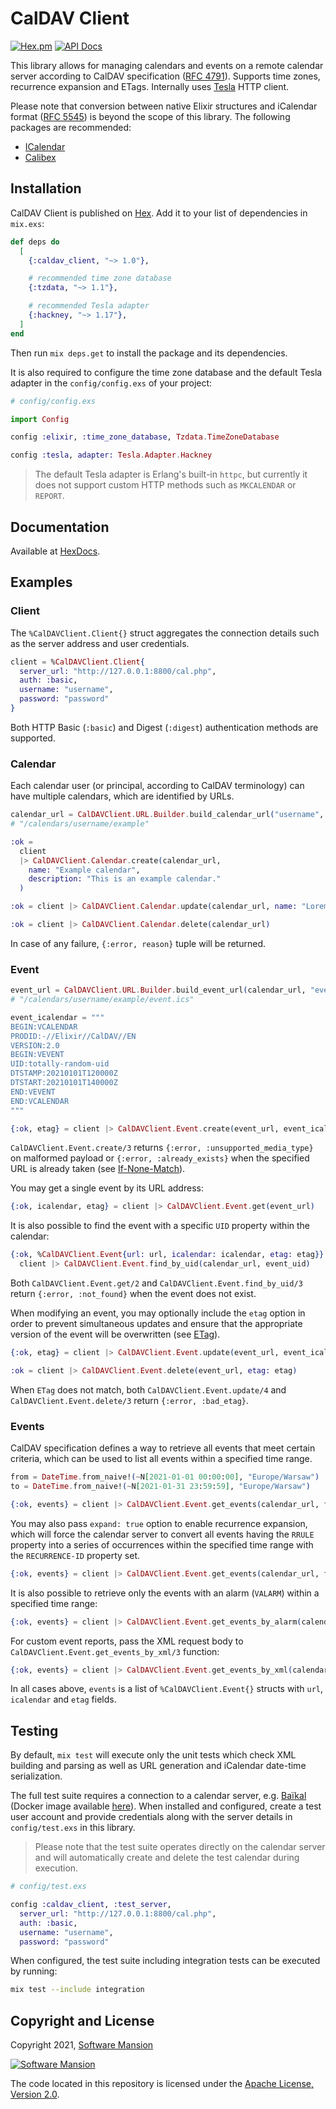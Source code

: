 # CalDAV Client

[![Hex.pm](https://img.shields.io/hexpm/v/caldav_client.svg)](https://hex.pm/packages/caldav_client)
[![API Docs](https://img.shields.io/badge/api-docs-brightgreen.svg)](https://hexdocs.pm/caldav_client/readme.html)


This library allows for managing calendars and events on a remote calendar server according to CalDAV specification ([RFC 4791](https://tools.ietf.org/html/rfc4791)). Supports time zones, recurrence expansion and ETags. Internally uses [Tesla](https://github.com/teamon/tesla) HTTP client.

Please note that conversion between native Elixir structures and iCalendar format ([RFC 5545](https://tools.ietf.org/html/rfc5545)) is beyond the scope of this library. The following packages are recommended:

* [ICalendar](https://github.com/lpil/icalendar)
* [Calibex](https://github.com/kbrw/calibex)

## Installation

CalDAV Client is published on [Hex](https://hex.pm/packages/caldav_client). Add it to your list of dependencies in `mix.exs`:

```elixir
def deps do
  [
    {:caldav_client, "~> 1.0"},

    # recommended time zone database
    {:tzdata, "~> 1.1"},

    # recommended Tesla adapter
    {:hackney, "~> 1.17"},
  ]
end
```

Then run `mix deps.get` to install the package and its dependencies.

It is also required to configure the time zone database and the default Tesla adapter in the `config/config.exs` of your project:

```elixir
# config/config.exs

import Config

config :elixir, :time_zone_database, Tzdata.TimeZoneDatabase

config :tesla, adapter: Tesla.Adapter.Hackney
```

> The default Tesla adapter is Erlang's built-in `httpc`, but currently it does not support custom HTTP methods such as `MKCALENDAR` or `REPORT`.

## Documentation

Available at [HexDocs](https://hexdocs.pm/caldav_client).

## Examples

### Client

The `%CalDAVClient.Client{}` struct aggregates the connection details such as the server address and user credentials.

```elixir
client = %CalDAVClient.Client{
  server_url: "http://127.0.0.1:8800/cal.php",
  auth: :basic,
  username: "username",
  password: "password"
}
```

Both HTTP Basic (`:basic`) and Digest (`:digest`) authentication methods are supported.

### Calendar

Each calendar user (or principal, according to CalDAV terminology) can have multiple calendars, which are identified by URLs.

```elixir
calendar_url = CalDAVClient.URL.Builder.build_calendar_url("username", "example")
# "/calendars/username/example"

:ok =
  client
  |> CalDAVClient.Calendar.create(calendar_url,
    name: "Example calendar",
    description: "This is an example calendar."
  )

:ok = client |> CalDAVClient.Calendar.update(calendar_url, name: "Lorem ipsum")

:ok = client |> CalDAVClient.Calendar.delete(calendar_url)
```

In case of any failure, `{:error, reason}` tuple will be returned.

### Event

```elixir
event_url = CalDAVClient.URL.Builder.build_event_url(calendar_url, "event.ics")
# "/calendars/username/example/event.ics"

event_icalendar = """
BEGIN:VCALENDAR
PRODID:-//Elixir//CalDAV//EN
VERSION:2.0
BEGIN:VEVENT
UID:totally-random-uid
DTSTAMP:20210101T120000Z
DTSTART:20210101T140000Z
END:VEVENT
END:VCALENDAR
"""

{:ok, etag} = client |> CalDAVClient.Event.create(event_url, event_icalendar)
```

`CalDAVClient.Event.create/3` returns
`{:error, :unsupported_media_type}` on malformed payload or `{:error, :already_exists}` when the specified URL is already taken (see [If-None-Match](https://developer.mozilla.org/en-US/docs/Web/HTTP/Headers/If-None-Match)).

You may get a single event by its URL address:

```elixir
{:ok, icalendar, etag} = client |> CalDAVClient.Event.get(event_url)
```

It is also possible to find the event with a specific `UID` property within the calendar:

```elixir
{:ok, %CalDAVClient.Event{url: url, icalendar: icalendar, etag: etag}} =
  client |> CalDAVClient.Event.find_by_uid(calendar_url, event_uid)
```

Both `CalDAVClient.Event.get/2` and `CalDAVClient.Event.find_by_uid/3` return
`{:error, :not_found}` when the event does not exist.

When modifying an event, you may optionally include the `etag` option in order to prevent simultaneous updates and ensure that the appropriate version of the event will be overwritten (see [ETag](https://developer.mozilla.org/en-US/docs/Web/HTTP/Headers/ETag)).

```elixir
{:ok, etag} = client |> CalDAVClient.Event.update(event_url, event_icalendar, etag: etag)
```

```elixir
:ok = client |> CalDAVClient.Event.delete(event_url, etag: etag)
```

When `ETag` does not match, both `CalDAVClient.Event.update/4` and `CalDAVClient.Event.delete/3` return `{:error, :bad_etag}`.

### Events

CalDAV specification defines a way to retrieve all events that meet certain criteria, which can be used to list all events within a specified time range.

```elixir
from = DateTime.from_naive!(~N[2021-01-01 00:00:00], "Europe/Warsaw")
to = DateTime.from_naive!(~N[2021-01-31 23:59:59], "Europe/Warsaw")

{:ok, events} = client |> CalDAVClient.Event.get_events(calendar_url, from, to)
```

You may also pass `expand: true` option to enable recurrence expansion, which will force the calendar server to convert all events having the `RRULE` property into a series of occurrences within the specified time range with the `RECURRENCE-ID` property set.

```elixir
{:ok, events} = client |> CalDAVClient.Event.get_events(calendar_url, from, to, expand: true)
```

It is also possible to retrieve only the events with an alarm (`VALARM`) within a specified time range:

```elixir
{:ok, events} = client |> CalDAVClient.Event.get_events_by_alarm(calendar_url, from, to)
```

For custom event reports, pass the XML request body to `CalDAVClient.Event.get_events_by_xml/3` function:
```elixir
{:ok, events} = client |> CalDAVClient.Event.get_events_by_xml(calendar_url, request_xml)
```

In all cases above, `events` is a list of `%CalDAVClient.Event{}` structs with `url`, `icalendar` and `etag` fields.

## Testing

By default, `mix test` will execute only the unit tests which check XML building and parsing as well as URL generation and iCalendar date-time serialization.

The full test suite requires a connection to a calendar server, e.g. [Baïkal](https://github.com/sabre-io/Baikal) (Docker image available [here](https://hub.docker.com/r/ckulka/baikal)).
When installed and configured, create a test user account and provide credentials along with the server details in `config/test.exs` in this library.

> Please note that the test suite operates directly on the calendar server and will automatically create and delete the test calendar during execution.

```elixir
# config/test.exs

config :caldav_client, :test_server,
  server_url: "http://127.0.0.1:8800/cal.php",
  auth: :basic,
  username: "username",
  password: "password"
```

When configured, the test suite including integration tests can be executed by running:

```sh
mix test --include integration
```

## Copyright and License

Copyright 2021, [Software Mansion](https://swmansion.com/?utm_source=git&utm_medium=readme&utm_campaign=elixir-caldav-client)

[![Software Mansion](https://logo.swmansion.com/logo?color=white&variant=desktop&width=200&tag=elixir-caldav-client-github)](https://swmansion.com/?utm_source=git&utm_medium=readme&utm_campaign=elixir-caldav-client)

The code located in this repository is licensed under the [Apache License, Version 2.0](LICENSE).
